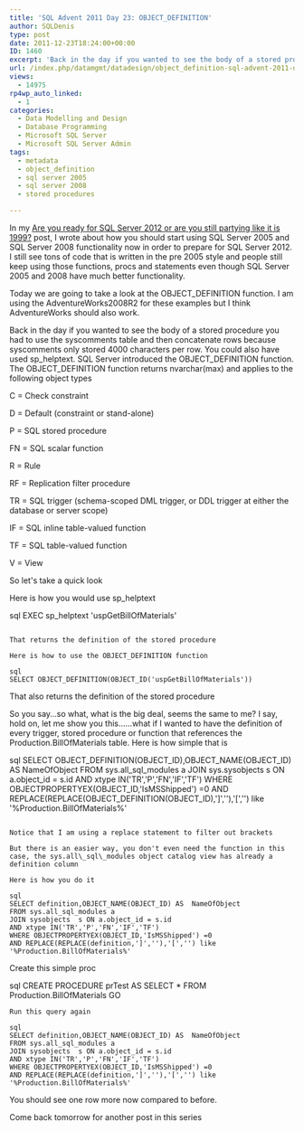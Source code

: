 ```yaml
---
title: 'SQL Advent 2011 Day 23: OBJECT_DEFINITION'
author: SQLDenis
type: post
date: 2011-12-23T18:24:00+00:00
ID: 1460
excerpt: 'Back in the day if you wanted to see the body of a stored procedure you had to use the syscomments table and then concatenate rows because syscomments  only stored 4000 characters per row. You could also have used sp_helptext. SQL Server introduced the OBJECT_DEFINITION function.'
url: /index.php/datamgmt/datadesign/object_definition-sql-advent-2011-day/
views:
  - 14975
rp4wp_auto_linked:
  - 1
categories:
  - Data Modelling and Design
  - Database Programming
  - Microsoft SQL Server
  - Microsoft SQL Server Admin
tags:
  - metadata
  - object_definition
  - sql server 2005
  - sql server 2008
  - stored procedures

---
```

In my [Are you ready for SQL Server 2012 or are you still partying like it is 1999?][1] post, I wrote about how you should start using SQL Server 2005 and SQL Server 2008 functionality now in order to prepare for SQL Server 2012. I still see tons of code that is written in the pre 2005 style and people still keep using those functions, procs and statements even though SQL Server 2005 and 2008 have much better functionality.

Today we are going to take a look at the OBJECT_DEFINITION function. I am using the AdventureWorks2008R2 for these examples but I think AdventureWorks should also work.

Back in the day if you wanted to see the body of a stored procedure you had to use the syscomments table and then concatenate rows because syscomments only stored 4000 characters per row. You could also have used sp\_helptext. SQL Server introduced the OBJECT\_DEFINITION function. The OBJECT_DEFINITION function returns nvarchar(max) and applies to the following object types

C = Check constraint

D = Default (constraint or stand-alone)

P = SQL stored procedure

FN = SQL scalar function

R = Rule

RF = Replication filter procedure

TR = SQL trigger (schema-scoped DML trigger, or DDL trigger at either the database or server scope)

IF = SQL inline table-valued function

TF = SQL table-valued function

V = View

So let's take a quick look

Here is how you would use sp_helptext 

sql
EXEC sp_helptext 'uspGetBillOfMaterials'
```

That returns the definition of the stored procedure

Here is how to use the OBJECT_DEFINITION function

sql
SELECT OBJECT_DEFINITION(OBJECT_ID('uspGetBillOfMaterials'))
```

That also returns the definition of the stored procedure

So you say…so what, what is the big deal, seems the same to me? I say, hold on, let me show you this……what if I wanted to have the definition of every trigger, stored procedure or function that references the Production.BillOfMaterials table. Here is how simple that is

sql
SELECT OBJECT_DEFINITION(OBJECT_ID),OBJECT_NAME(OBJECT_ID) AS  NameOfObject
FROM sys.all_sql_modules a
JOIN sys.sysobjects  s ON a.object_id = s.id
AND xtype IN('TR','P','FN','IF','TF')
WHERE OBJECTPROPERTYEX(OBJECT_ID,'IsMSShipped') =0
AND REPLACE(REPLACE(OBJECT_DEFINITION(OBJECT_ID),']',''),'[','') like '%Production.BillOfMaterials%'
```

Notice that I am using a replace statement to filter out brackets

But there is an easier way, you don't even need the function in this case, the sys.all\_sql\_modules object catalog view has already a definition column

Here is how you do it

sql
SELECT definition,OBJECT_NAME(OBJECT_ID) AS  NameOfObject
FROM sys.all_sql_modules a
JOIN sysobjects  s ON a.object_id = s.id
AND xtype IN('TR','P','FN','IF','TF')
WHERE OBJECTPROPERTYEX(OBJECT_ID,'IsMSShipped') =0
AND REPLACE(REPLACE(definition,']',''),'[','') like '%Production.BillOfMaterials%'
```

Create this simple proc

sql
CREATE PROCEDURE prTest 
AS
SELECT * FROM Production.BillOfMaterials
GO
```
Run this query again

sql
SELECT definition,OBJECT_NAME(OBJECT_ID) AS  NameOfObject
FROM sys.all_sql_modules a
JOIN sysobjects  s ON a.object_id = s.id
AND xtype IN('TR','P','FN','IF','TF')
WHERE OBJECTPROPERTYEX(OBJECT_ID,'IsMSShipped') =0
AND REPLACE(REPLACE(definition,']',''),'[','') like '%Production.BillOfMaterials%'
```

You should see one row more now compared to before.

Come back tomorrow for another post in this series

 [1]: /index.php/DataMgmt/DataDesign/are-you-ready-for-sql